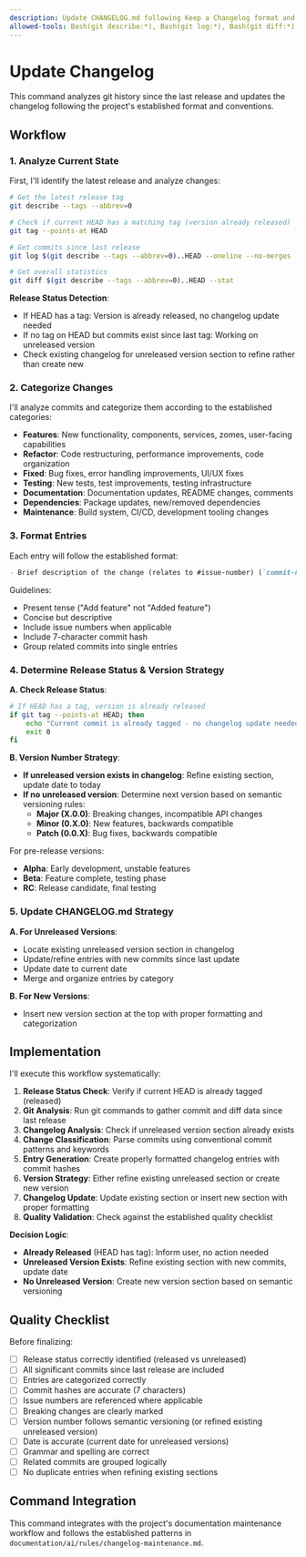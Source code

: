 ```yaml
---
description: Update CHANGELOG.md following Keep a Changelog format and semantic versioning rules
allowed-tools: Bash(git describe:*), Bash(git log:*), Bash(git diff:*), Read, Edit, mcp__pieces__ask_pieces_ltm, mcp__pieces__create_pieces_memory
---
```


# Update Changelog

This command analyzes git history since the last release and updates the changelog following the project's established format and conventions.

## Workflow

### 1. Analyze Current State

First, I'll identify the latest release and analyze changes:

```bash
# Get the latest release tag
git describe --tags --abbrev=0

# Check if current HEAD has a matching tag (version already released)
git tag --points-at HEAD

# Get commits since last release
git log $(git describe --tags --abbrev=0)..HEAD --oneline --no-merges

# Get overall statistics
git diff $(git describe --tags --abbrev=0)..HEAD --stat
```

**Release Status Detection**: 
- If HEAD has a tag: Version is already released, no changelog update needed
- If no tag on HEAD but commits exist since last tag: Working on unreleased version
- Check existing changelog for unreleased version section to refine rather than create new

### 2. Categorize Changes

I'll analyze commits and categorize them according to the established categories:

- **Features**: New functionality, components, services, zomes, user-facing capabilities
- **Refactor**: Code restructuring, performance improvements, code organization
- **Fixed**: Bug fixes, error handling improvements, UI/UX fixes
- **Testing**: New tests, test improvements, testing infrastructure
- **Documentation**: Documentation updates, README changes, comments
- **Dependencies**: Package updates, new/removed dependencies
- **Maintenance**: Build system, CI/CD, development tooling changes

### 3. Format Entries

Each entry will follow the established format:
```markdown
- Brief description of the change (relates to #issue-number) (`commit-hash`).
```

Guidelines:
- Present tense ("Add feature" not "Added feature")
- Concise but descriptive
- Include issue numbers when applicable
- Include 7-character commit hash
- Group related commits into single entries

### 4. Determine Release Status & Version Strategy

**A. Check Release Status**:
```bash
# If HEAD has a tag, version is already released
if git tag --points-at HEAD; then
    echo "Current commit is already tagged - no changelog update needed"
    exit 0
fi
```

**B. Version Number Strategy**:
- **If unreleased version exists in changelog**: Refine existing section, update date to today
- **If no unreleased version**: Determine next version based on semantic versioning rules:
  - **Major (X.0.0)**: Breaking changes, incompatible API changes
  - **Minor (0.X.0)**: New features, backwards compatible  
  - **Patch (0.0.X)**: Bug fixes, backwards compatible

For pre-release versions:
- **Alpha**: Early development, unstable features
- **Beta**: Feature complete, testing phase
- **RC**: Release candidate, final testing

### 5. Update CHANGELOG.md Strategy

**A. For Unreleased Versions**:
- Locate existing unreleased version section in changelog
- Update/refine entries with new commits since last update
- Update date to current date
- Merge and organize entries by category

**B. For New Versions**:
- Insert new version section at the top with proper formatting and categorization

## Implementation

I'll execute this workflow systematically:

1. **Release Status Check**: Verify if current HEAD is already tagged (released)
2. **Git Analysis**: Run git commands to gather commit and diff data since last release
3. **Changelog Analysis**: Check if unreleased version section already exists
4. **Change Classification**: Parse commits using conventional commit patterns and keywords
5. **Entry Generation**: Create properly formatted changelog entries with commit hashes
6. **Version Strategy**: Either refine existing unreleased section or create new version
7. **Changelog Update**: Update existing section or insert new section with proper formatting
8. **Quality Validation**: Check against the established quality checklist

**Decision Logic**:
- **Already Released** (HEAD has tag): Inform user, no action needed
- **Unreleased Version Exists**: Refine existing section with new commits, update date
- **No Unreleased Version**: Create new version section based on semantic versioning

## Quality Checklist

Before finalizing:
- [ ] Release status correctly identified (released vs unreleased)
- [ ] All significant commits since last release are included
- [ ] Entries are categorized correctly
- [ ] Commit hashes are accurate (7 characters)
- [ ] Issue numbers are referenced where applicable
- [ ] Breaking changes are clearly marked
- [ ] Version number follows semantic versioning (or refined existing unreleased version)
- [ ] Date is accurate (current date for unreleased versions)
- [ ] Grammar and spelling are correct
- [ ] Related commits are grouped logically
- [ ] No duplicate entries when refining existing sections

## Command Integration

This command integrates with the project's documentation maintenance workflow and follows the established patterns in `documentation/ai/rules/changelog-maintenance.md`.